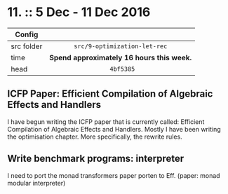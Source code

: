 # 11. :: 5 Dec - 11 Dec 2016
| Config        |          |
| ------------- |:--------:|
| src folder    | `src/9-optimization-let-rec` |
| time          | **Spend approximately 16 hours this week.**      |
| head          | `	4bf5385`      |

## ICFP Paper: Efficient Compilation of Algebraic Effects and Handlers
I have begun writing the ICFP paper that is currently called: Efficient Compilation of Algebraic Effects and Handlers.
Mostly I have been writing the optimisation chapter. More specifically, the rewrite rules.

## Write benchmark programs: interpreter
I need to port the monad transformers paper porten to Eff. (paper: monad modular interpreter)
